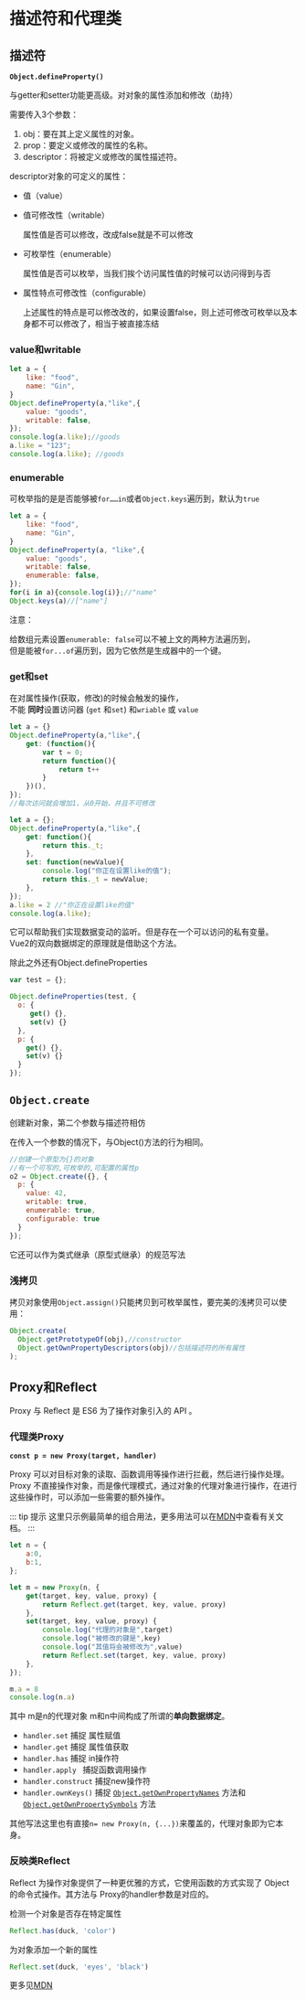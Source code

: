 # 描述符和代理类

## 描述符

**`Object.defineProperty()`**

与getter和setter功能更高级。对对象的属性添加和修改（劫持）

需要传入3个参数：

1. obj：要在其上定义属性的对象。
2. prop：要定义或修改的属性的名称。
3. descriptor：将被定义或修改的属性描述符。

descriptor对象的可定义的属性：

* 值（value）

* 值可修改性（writable）

  属性值是否可以修改，改成false就是不可以修改

* 可枚举性（enumerable）

  属性值是否可以枚举，当我们挨个访问属性值的时候可以访问得到与否

* 属性特点可修改性（configurable）

  上述属性的特点是可以修改改的，如果设置false，则上述可修改可枚举以及本身都不可以修改了，相当于被直接冻结

### value和writable

```js
let a = {
    like: "food",
    name: "Gin",
}
Object.defineProperty(a,"like",{
    value: "goods",
    writable: false,
});
console.log(a.like);//goods
a.like = "123";
console.log(a.like); //goods
```

### enumerable

可枚举指的是是否能够被`for……in`或者`Object.keys`遍历到，默认为`true`

```js
let a = {
    like: "food",
    name: "Gin",
}
Object.defineProperty(a, "like",{
    value: "goods",
    writable: false,
    enumerable: false,
});
for(i in a){console.log(i)};//"name"
Object.keys(a)//["name"]
```

注意：

给数组元素设置`enumerable: false`可以不被上文的两种方法遍历到，    
但是能被`for...of`遍历到，因为它依然是生成器中的一个键。

### get和set

在对属性操作(获取，修改)的时候会触发的操作，    
不能 **同时**设置访问器 (`get` 和`set`) 和`wriable` 或 `value`

```js
let a = {}
Object.defineProperty(a,"like",{
    get: (function(){
      	var t = 0;
        return function(){
        	return t++
    	}
    })(),
}); 
//每次访问就会增加1，从0开始，并且不可修改
```

```js
let a = {};
Object.defineProperty(a,"like",{
    get: function(){
    	return this._t;
	},
    set: function(newValue){
		console.log("你正在设置like的值");	
        return this._t = newValue;
    },
}); 
a.like = 2 //"你正在设置like的值"
console.log(a.like);
```

它可以帮助我们实现数据变动的监听。但是存在一个可以访问的私有变量。    
Vue2的双向数据绑定的原理就是借助这个方法。

除此之外还有Object.defineProperties

```js
var test = {};

Object.defineProperties(test, {
  o: {
     get() {},
     set(v) {}
  },
  p: {
    get() {},
    set(v) {}
  }
});
```



## `Object.create`

创建新对象，第二个参数与描述符相仿

在传入一个参数的情况下，与Object()方法的行为相同。

```js
//创建一个原型为{}的对象
//有一个可写的,可枚举的,可配置的属性p
o2 = Object.create({}, {
  p: {
    value: 42,
    writable: true,
    enumerable: true,
    configurable: true
  }
});
```

它还可以作为类式继承（原型式继承）的规范写法

### 浅拷贝

拷贝对象使用`Object.assign()`只能拷贝到可枚举属性，要完美的浅拷贝可以使用：

```js
Object.create(
  Object.getPrototypeOf(obj),//constructor
  Object.getOwnPropertyDescriptors(obj)//包括描述符的所有属性
);
```



## Proxy和Reflect

Proxy 与 Reflect 是 ES6 为了操作对象引入的 API 。

### 代理类Proxy

**`const p = new Proxy(target, handler)`**

Proxy 可以对目标对象的读取、函数调用等操作进行拦截，然后进行操作处理。    
Proxy 不直接操作对象，而是像代理模式，通过对象的代理对象进行操作，在进行这些操作时，可以添加一些需要的额外操作。    

::: tip 提示
这里只示例最简单的组合用法，更多用法可以在[MDN](https://developer.mozilla.org/zh-CN/docs/Web/JavaScript/Reference/Global_Objects/Proxy)中查看有关文档。
:::

```js
let n = {  
    a:0,
    b:1,
}; 

let m = new Proxy(n, {
    get(target, key, value, proxy) { 
        return Reflect.get(target, key, value, proxy)
    },
    set(target, key, value, proxy) { 
        console.log("代理的对象是",target)
        console.log("被修改的键是",key)
        console.log("其值将会被修改为",value)
        return Reflect.set(target, key, value, proxy)
    },
});

m.a = 8
console.log(n.a)
```

其中 m是n的代理对象 m和n中间构成了所谓的**单向数据绑定**。

- `handler.set`    捕捉 属性赋值
- `handler.get`    捕捉 属性值获取
- `handler.has`    捕捉 in操作符
- `handler.apply `      捕捉函数调用操作
- `handler.construct`      捕捉new操作符
- `handler.ownKeys()`      捕捉 [`Object.getOwnPropertyNames`](https://developer.mozilla.org/zh-CN/docs/Web/JavaScript/Reference/Global_Objects/Object/getOwnPropertyNames) 方法和 [`Object.getOwnPropertySymbols`](https://developer.mozilla.org/zh-CN/docs/Web/JavaScript/Reference/Global_Objects/Object/getOwnPropertySymbols) 方法


其他写法这里也有直接`n= new Proxy(n, {...})`来覆盖的，代理对象即为它本身。



### 反映类Reflect

Reflect 为操作对象提供了一种更优雅的方式，它使用函数的方式实现了 Object 的命令式操作。其方法与 Proxy的handler参数是对应的。

检测一个对象是否存在特定属性

```js
Reflect.has(duck, 'color')
```

为对象添加一个新的属性

```js
Reflect.set(duck, 'eyes', 'black')
```

更多见[MDN](https://developer.mozilla.org/zh-CN/docs/orphaned/Web/JavaScript/Reference/Global_Objects/Reflect)